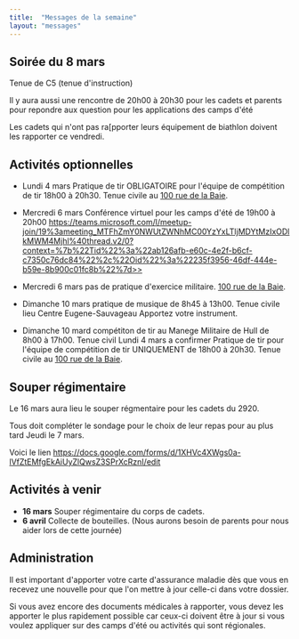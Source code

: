 ```yaml
---
title:  "Messages de la semaine"
layout: "messages"
---
```


## Soirée du 8 mars

Tenue de C5 (tenue d'instruction)

Il y aura aussi une rencontre de 20h00 à 20h30 pour les cadets et parents pour repondre aux question pour les applications des camps d'été

Les cadets qui n'ont pas ra[pporter leurs équipement de biathlon doivent les rapporter ce vendredi.

## Activités optionnelles

-  Lundi 4 mars  Pratique de tir OBLIGATOIRE pour l'équipe de compétition de tir 18h00 à 20h30. Tenue civile au [100 rue de la Baie](/information/comment-nous-rejoindre/).

-  Mercredi 6 mars Conférence virtuel pour les camps d'été de 19h00 à 20h00 https://teams.microsoft.com/l/meetup-join/19%3ameeting_MTFhZmY0NWUtZWNhMC00YzYxLTljMDYtMzIxODlkMWM4Mjhl%40thread.v2/0?context=%7b%22Tid%22%3a%22ab126afb-e60c-4e2f-b6cf-c7350c76dc84%22%2c%22Oid%22%3a%22235f3956-46df-444e-b59e-8b900c01fc8b%22%7d>>

-  Mercredi 6 mars pas de pratique d'exercice militaire. [100 rue de la Baie](/information/comment-nous-rejoindre/).
 
 - Dimanche 10 mars pratique de musique de 8h45 à 13h00. Tenue civile lieu Centre Eugene-Sauvageau Apportez votre instrument.

 - Dimanche 10 mard compétiton de tir au Manege Militaire de Hull de 8h00 à 17h00. Tenue civil Lundi 4 mars a confirmer Pratique de tir pour l'équipe de compétition de tir UNIQUEMENT de 18h00 à 20h30. Tenue civile au [100 rue de la Baie](/information/comment-nous-rejoindre/).


## Souper régimentaire 

Le 16 mars aura lieu le souper régmentaire pour les cadets du 2920.

Tous doit compléter le sondage pour le choix de leur repas pour au plus tard Jeudi le 7 mars.

Voici le lien https://docs.google.com/forms/d/1XHVc4XWgs0a-lVfZtEMfgEkAiUyZlQwsZ3SPrXcRznI/edit
  
## Activités à venir

- **16 mars** Souper régimentaire du corps de cadets.
- **6 avril** Collecte de bouteilles.  (Nous aurons besoin de parents pour nous aider lors de cette journée)

## Administration

Il est important d'apporter votre carte d'assurance maladie dès que vous en recevez une nouvelle pour que l'on mettre à jour celle-ci dans votre dossier.

Si vous avez encore des documents médicales à rapporter, vous devez les apporter le plus rapidement possible car ceux-ci doivent être à jour si vous voulez appliquer sur des camps d'été ou activités qui sont régionales.
  
